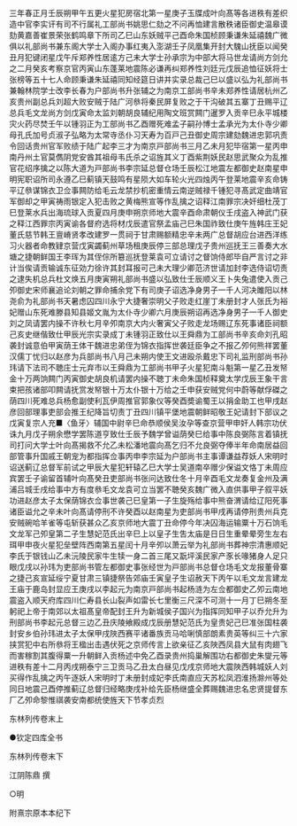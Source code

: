 <!-- { "loadSidebar": true } -->
三年春正月壬辰朔甲午五更火星犯房宿北第一星庚子玉牒成叶向髙等各进秩有差织造中官李实讦有司不行属礼工部尚书姚思仁劾之不问再恤建言散秩诸臣御史温皋谟劾黄嘉善崔景荣张鹤鸣章下所司乙巳山东妖贼平己酉命朱国桢顾秉谦朱延禧魏广微俱以礼部尚书兼东阁大学士入阁办事红夷入澎湖壬子凤凰集开封大騩山抚臣以闻癸丑月犯键闭星戊午斥郑养性居逺方己未大学士孙承宗为中部大将马世龙请尚方剑允之二月癸亥考察京官丙寅山东蓬莱地震陈必谦再纠郑养性刘廷元戊辰追恤征妖将士张榜等五十七人命顾秉谦朱延禧同知经筵日讲并实录总裁己巳以盛以弘为礼部尚书兼翰林院学士改李长春为户部尚书升张辅之为南京工部尚书辛未郑养性请居杭州乙亥贵州副总兵刘超大败安贼于陆广河叅将秦民屏复败之于干沟破其五寨丁丑赐平辽总兵毛文龙尚方剑戊寅命太监刘朝胡良辅纪用陶文班赏闗门暹罗入贡辛巳永平城楼灾火药尽焚壬午以锺羽正为工部尚书乙酉赠死难孟子嗣孙博士孟承光为太仆寺少卿母孔氏加号贞淑子弘略为太常寺丞仆习天寿为百戸己丑御史周宗建劾魏进忠郭巩责令回话贵州官军败绩于陆广起李三才为南京戸部尚书三月乙未月犯毕宿第一星丙申南丹州土官莫儁阴党安酋其祖母韦氏杀之诏旌其义丁酉紫荆妖民赵思武聚众为乱推官花绍序擒之以陈大道为戸部尚书李宗延总督仓场壬辰松江地震左都御史赵南星申明宪职诏所司永遵乙巳蓟镇天鼓鸣有星陨大如车轮火光四烛丙午登莱地震辛亥命铸平辽叅谋锦衣卫佥事闗防给毛云龙禁抄机密重情云南逆贼禄千锺犯寻髙武定曲靖官军御却之甲寅祷雨银定入犯击败之黄梅熊宣等作乱擒之诏释江南罪宗决奸细杜茂丁巳登莱水兵出海琉球入贡夏四月庚申朔京师地大震辛酉命肃朝仪壬戌盗入神武门获之释江西罪宗丙寅谕各督府选将材戊辰遣官祭孟庙己巳朱国祚致仕庚午旌韩庄王妃董氏慈节韩王亶嵴贤孝改建罗一贯祠于甘肃赐额精忠辛未两广总督胡应台进西洋练习火器者命教肄京营戊寅蠲蓟州草场租庚辰停三部总理戊子贵州巡抚王三善奏大水塘之捷朝鲜国王李珲为其侄倧所簒巡抚登莱袁可立请讨之督饷侍郎毕自严言讨之非计当俟请贡输诚东征効力徐许其封耳报可己未大理少卿范济世请加封李选侍诏切责之逮失机总兵杜文焕五月庚寅朔礼部尚书盛以弘致仕壬辰顺义王卜失兔遣使入贡己夘御史宋师襄追论刘朝之罪命捕余党下有司庚子诏选净身男子一千人河决雎阳以林尧俞为礼部尚书天暑虑囚四川永宁大捷奢崇明父子败走红崖丁未册封才人张氏为裕妃赠山东死难滕县知县姬文胤为太仆寺少卿六月庚辰朔诏再选净身男子一千人御史刘之凤请罢内操不许秋七月辛夘南京大内火奢寅父子败走龙场赐辽东死事诸臣祠额己亥史继偕致仕甲辰光宗实录成丁未锺羽正致仕以王舜鼎为工部尚书辛亥命刘孔昭袭封诚意伯甲寅荫王体干魏进忠弟侄为锦衣指挥世袭廷臣争之不报乙夘何熊祥罢董汉儒丁忧归以赵彦为兵部尚书八月己未朔内使王文进殴杀戴忠下司礼监刑部尚书孙玮请下法司不聴庄士元弃市以王舜鼎为工部尚书甲子火星犯南斗魁第一星乙丑发帑金十万两饷闗门丙寅御史胡良机请罢内操不聴丁未命朱国桢释奠太学戊辰王象干言束把孩诸部叩闗请抚赏发帑银十万太仆银十万给之壬申获安贼党何中蔚等献俘磔之荫四川死难总兵杨愈副使利瓦伊周推官郭象仪等癸酉奬谕蜀王以捐金助工也甲戌赵彦回部理事吏部会推王纪降旨切责丁丑四川镇平堡地震朝鲜昭敬王妃请封下部议之戊寅复宗人充■〈鱼牙〉辅国中尉辛巳命恭顺侯吴汝孕等查京营甲申奸人韩宗功伏诛九月戊子朔余懋学罢陈道亨致仕壬辰予魏学曾谥荫癸巳给事中陈良弼陈言着镇抚司打问大学士叶向髙揭救不允乙未松潘地震向髙乞归不允良弼夺俸半年命南居益回部管事升国戚王朝宠为都指挥佥事丙申李宗延为户部尚书主事谭谦益荐妖人宋明时诏送蓟辽总督军前试之甲辰大星犯轩辕乙巳大学士吴道南卒赠少保谥文恪丁未周应宾罢壬子谕留首辅叶向髙癸丑吏部尚书张问达致仕冬十月辛酉毛文龙奏复金州及满浦吕城壬戌给事中方有度叅毛文龙袁可立当罢不聴癸亥魏广微入直供事甲子叙平妖功进赵彦太子太保荫锦衣佥事世袭己巳皇第一子生旋殇给事中熊奋渭请给辽阳死事诸臣谥允之辛未叶向髙请停刑不许癸酉以赵南星为吏部尚书甲戌再请停刑贵州兵克安贼碗哈羊雀等屯斩获甚众乙亥京师地大震丁丑命停今年决囚海运输粟十万石饷毛文龙军己夘皇第二子生慧妃范氏出辛巳上以皇子生吿太庙是日日生重晕晕旁生左右珥甲申夜火星犯垒壁阵西南第五星闰十月辛夘以萧云举为礼部尚书葬神宗清惠顺妃李氏于银钱山乙未沅陵民家牛生犊一身二首三尾又翫坪溪民家产豕长喙猪身人足只眼戊戌以孙玮为吏部尚书管左都御史事张经世为戸部尚书总督仓场毛文龙报董骨寨之捷己亥宣延绥宁夏甘肃三镇捷祭告郊庙壬寅皇子生诏赦天下丙午以毛文龙言建龙王庙于鹿岛封显应王庚戌以李起元为南京戸部尚书起杨涟为左佥都御史乙夘云南地震盗入顺天府库四川仁寿县长山裂声如雷长七里衡三尺深不可测十一月丁巳朔冬至躬祀上帝于南郊以太祖髙皇帝配封王升为新城侯子国兴为指挥同知甲子以乔允升为刑部尚书李起元总督三边乙丑庆陵飨殿成戊辰册慧妃范氏为皇贵妃己巳准张国柱袭封安乡伯孙玮进太子太保甲戌陜西赛平诸番族贡马哈唎慎部朗素贵英等纠三十六家挟赏犯中右所叅将王楹出击遇伏死之京师传言上欲亲征乙亥陜西凤县大鼠有肉翅飞而害稼割其腹得粟一升朝鲜入贡杨述中免乙酉录贵州捣巢解围功右都御史朱燮元等进秩有差十二月丙戌朔泰宁三卫贡马乙丑太白昼见戊戌京师地大震陜西韩城妖人刘买得作乱擒之丙午逐妖人宋明时丁未册封成妃李氏南直应天苏松凤泗淮扬滁州等处同日地震己酉停推蓟辽总督归经略庚戌补给先臣杨继盛全葬赐魏进忠名忠贤提督东厂乙夘命黎惟祺袭安南都统使旌天下节孝贞烈

东林列传卷末上

●钦定四库全书

东林列传卷末下

江阴陈鼎 撰

○明

附熹宗原本本纪下

